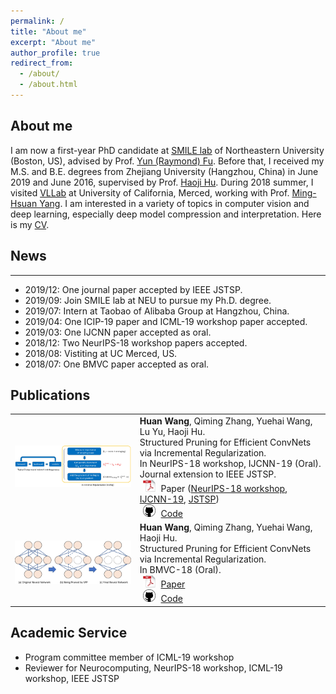 ```yaml
---
permalink: /
title: "About me"
excerpt: "About me"
author_profile: true
redirect_from: 
  - /about/
  - /about.html
---
```

## About me
I am now a first-year PhD candidate at [SMILE lab](https://web.northeastern.edu/smilelab/) of Northeastern University (Boston, US), advised by Prof. [Yun (Raymond) Fu](http://www1.ece.neu.edu/~yunfu/). Before that, I received my M.S. and B.E. degrees from Zhejiang University (Hangzhou, China) in June 2019 and June 2016, supervised by Prof. [Haoji Hu](https://person.zju.edu.cn/en/huhaoji). During 2018 summer, I visited [VLLab](http://vllab.ucmerced.edu/) at University of California, Merced, working with Prof. [Ming-Hsuan Yang](http://faculty.ucmerced.edu/mhyang/). I am interested in a variety of topics in computer vision and deep learning, especially deep model compression and interpretation. Here is my [CV](https://drive.google.com/file/d/17wU9IB2E4Jj_3p5EI50zksbuxRcm1Qmd/view?usp=sharing).

## News
---
- 2019/12: One journal paper accepted by IEEE JSTSP.
- 2019/09: Join SMILE lab at NEU to pursue my Ph.D. degree.
- 2019/07: Intern at Taobao of Alibaba Group at Hangzhou, China.
- 2019/04: One ICIP-19 paper and ICML-19 workshop paper accepted.
- 2019/03: One IJCNN paper accepted as oral.
- 2018/12: Two NeurIPS-18 workshop papers accepted.
- 2018/08: Vistiting at UC Merced, US.
- 2018/07: One BMVC paper accepted as oral.

## Publications
<table style="border: none; border-collapse: collapse;" border="0">

<tr style="border-collapse: separate; border-spacing:30em;">
  <td style="border-collapse: collapse; border: none;">
  <img src="https://raw.githubusercontent.com/mingsun-tse/mingsun-tse.github.io/master/images/IncReg.jpeg" width="400" />
  </td>

  <td style="border-collapse: collapse; border: none;">
  <b>Huan Wang</b>, Qiming Zhang, Yuehai Wang, Lu Yu, Haoji Hu. <br>
  Structured Pruning for Efficient ConvNets via Incremental Regularization. <br>
  In NeurIPS-18 workshop, IJCNN-19 (Oral). Journal extension to IEEE JSTSP. <br>
  <img src="https://raw.githubusercontent.com/mingsun-tse/mingsun-tse.github.io/master/images/pdf_icon.png" width="20" height="20" hspace="5">
  Paper
  (<span><a href="https://arxiv.org/abs/1811.08390">NeurIPS-18 workshop</a></span>,
  <span><a href="https://arxiv.org/abs/1804.09461">IJCNN-19</a></span>,
  <span><a href="wait_to_upload">JSTSP</a></span>) <br>
  <img src="https://raw.githubusercontent.com/mingsun-tse/mingsun-tse.github.io/master/images/github_icon.png" width="20" height="20" hspace="5">
  <span><a href="https://github.com/MingSun-Tse/Caffe_IncReg">Code</a></span>
  </td>
</tr>

<tr style="border-collapse: separate; border-spacing:30em;">
  <td style="border-collapse: collapse; border: none;">
  <img src="https://raw.githubusercontent.com/mingsun-tse/mingsun-tse.github.io/master/images/SPP.jpeg" width="400" />
  </td>
  <td style="border-collapse: collapse; border: none;">
  <b>Huan Wang</b>, Qiming Zhang, Yuehai Wang, Haoji Hu. <br>
  Structured Pruning for Efficient ConvNets via Incremental Regularization. <br>
  In BMVC-18 (Oral). <br>
  <img src="https://raw.githubusercontent.com/mingsun-tse/mingsun-tse.github.io/master/images/pdf_icon.png" width="20" height="20" hspace="5">
  <span><a href="https://arxiv.org/abs/1709.06994">Paper</a></span> <br>
  <img src="https://raw.githubusercontent.com/mingsun-tse/mingsun-tse.github.io/master/images/github_icon.png" width="20" height="20" hspace="5">
  <span><a href="https://github.com/MingSun-Tse/Caffe_IncReg">Code</a></span>
  </td>
</tr>

</table>

## Academic Service
- Program committee member of ICML-19 workshop
- Reviewer for Neurocomputing, NeurIPS-18 workshop, ICML-19 workshop, IEEE JSTSP

